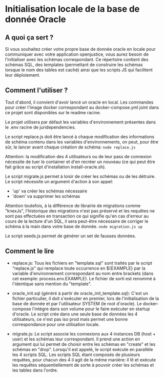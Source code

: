# Initialisation locale de la base de donnée Oracle 

## A quoi ça sert ?

Si vous souhaitez créer votre propre base de donnée oracle en locale pour communiquer avec votre application openjustice, vous aurez besoin de l'initialiser avec les schémas correspondant. Ce répertoire contient des schémas SQL, des templates (permettant de construire les schémas lorsque le nom des tables est caché) ainsi que les scripts JS qui facilitent leur déploiement.

## Comment l'utiliser ?

Tout d'abord, il convient d'avoir lancé un oracle en local. Les commandes pour créer l'image docker correspondant au docker-compose.yml joint dans ce projet sont disponibles sur le readme racine.

Le projet utilisera par défaut les variables d'environnement présentes dans le .env racine de juridependencies.

Le script replace.js doit être lancé à chaque modification des informations de schéma contenu dans les variables d'environnements, on peut, pour être sûr, le lancer avant chaque création de schéma:
`node replace.js`

Attention: la modification des 4 utilisateurs ou de leur pass de connexion nécessite de tuer le container et d'en recréer un nouveau (ce qui peut être fait grâce au script d'installation install-oracle.sh).

Le script migrate.js permet à loisir de créer les schémas ou de les détruire. Le script nécessite un argument d'action à son appel: 
- 'up' va créer les schémas nécessaire
- 'down' va supprimer les schémas

Attention toutefois, à la différence de librairie de migrations comme "knexJs", l'historique des migrations n'est pas préservé et les requêtes ne sont pas effectuées en transaction ce qui signifie qu'en cas d'erreur au cours de la lecture d'un SQL, il sera peut-être nécessaire de corriger le schéma à la main dans votre base de donnée.
`node migration.js up`

Le script seeds.js permet de générer un set de fausses données.

## Comment le lire

- replace.js: Tous les fichiers en "template.sql" sont traités par le script "replace.js" qui remplace toute occurrence en ${EXAMPLE} par la variable d'environnement correspondant au nom entre brackets (dans cet exemple: process.env.EXAMPLE). 
Le fichier de sorti est renommé à l'identique sans mention du "template".

- oracle_init.sql (généré à partir de oracle_init_template.sql): C'est un fichier particulier, il doit s'exécuter en premier, lors de l'initialisation de la base de donnée et par l'utilisateur SYSTEM (le root d'oracle). Le docker-compose l'intègre dans son volume pour le faire exécuter en startup d'oracle. Le script crée dans une seule base de données les 4 utilisateurs, ce n'est pas iso prod mais permet une bonne correspondance pour une utilisation locale.

- migrate.js: Le script associe les connexions aux 4 instances DB (host + user) et les schémas leur correspondant. Il prend une action en argument qui lui permet de choisir entre les schémas en "create" et les schémas en "drop". Lorsqu'il est appelé, le script exécute en parallèle les 4 scripts SQL. Les scripts SQL étant composés de plusieurs requêtes, pour chacun des 4 il agit de la même manière: il lit et exécute les requêtes séquentiellement de sorte à pouvoir créer les schémas et les tables dans l'ordre.

